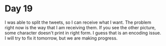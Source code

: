 # Day 19

I was able to split the tweets, so I can receive what I want.
The problem right now is the way that I am receiving them.
If you see the other picture, some character doesn't print in right form. 
I guess that is an encoding issue. I will try to fix it tomorrow, but we are making progress.







